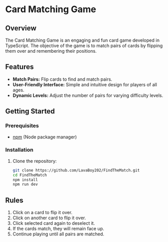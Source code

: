 # Card Matching Game

## Overview

The Card Matching Game is an engaging and fun card game developed in TypeScript. The objective of the game is to match pairs of cards by flipping them over and remembering their positions.

## Features

- **Match Pairs:** Flip cards to find and match pairs.
- **User-Friendly Interface:** Simple and intuitive design for players of all ages.
- **Dynamic Levels:** Adjust the number of pairs for varying difficulty levels.

## Getting Started

### Prerequisites

- [npm](https://www.npmjs.com/) (Node package manager)

### Installation

1. Clone the repository:

   ```bash
   git clone https://github.com/LavaBoy202/FindTheMatch.git
   cd FindTheMatch
   npm install
   npm run dev

## Rules
1. Click on a card to flip it over.
2. Click on another card to flip it over.
3. Click selected card again to deselect it.
4. If the cards match, they will remain face up.
5. Continue playing until all pairs are matched.
